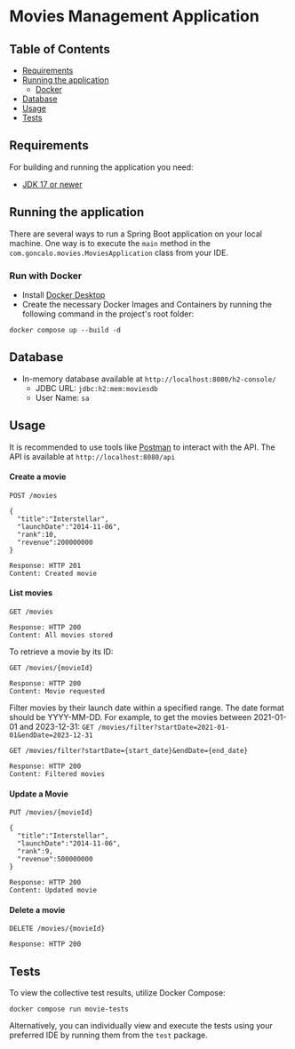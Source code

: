 # Movies Management Application

## Table of Contents
- [Requirements](#requirements)
- [Running the application](#running-the-application)
    - [Docker](#run-with-docker)
- [Database](#database)
- [Usage](#usage)
- [Tests](#tests)
## Requirements
For building and running the application you need:

- [JDK 17 or newer](https://www.oracle.com/java/technologies/javase/jdk17-archive-downloads.html)

## Running the application

There are several ways to run a Spring Boot application on your local machine. One way is to execute the `main` method in the `com.goncalo.movies.MoviesApplication` class from your IDE.

### Run with Docker

* Install [Docker Desktop](https://www.docker.com/products/docker-desktop/)
* Create the necessary Docker Images and Containers by running the following command in the project's root folder:

```shell
docker compose up --build -d
```

## Database
* In-memory database available at `http://localhost:8080/h2-console/`
  - JDBC URL: `jdbc:h2:mem:moviesdb`
  - User Name: `sa`

## Usage
It is recommended to use tools like [Postman](https://www.postman.com/) to interact with the API. The API is available at `http://localhost:8080/api`

#### Create a movie
```
POST /movies

{
  "title":"Interstellar",
  "launchDate":"2014-11-06",
  "rank":10,
  "revenue":200000000
}

Response: HTTP 201
Content: Created movie
```

#### List movies

```
GET /movies

Response: HTTP 200
Content: All movies stored
```

To retrieve a movie by its ID:

```
GET /movies/{movieId}

Response: HTTP 200
Content: Movie requested
```

Filter movies by their launch date within a specified range. The date format should be YYYY-MM-DD.
For example, to get the movies between 2021-01-01 and 2023-12-31: `GET /movies/filter?startDate=2021-01-01&endDate=2023-12-31`

```
GET /movies/filter?startDate={start_date}&endDate={end_date}

Response: HTTP 200
Content: Filtered movies
```

#### Update a Movie
```
PUT /movies/{movieId}

{
  "title":"Interstellar",
  "launchDate":"2014-11-06",
  "rank":9,
  "revenue":500000000
}

Response: HTTP 200
Content: Updated movie
```

#### Delete a movie
```
DELETE /movies/{movieId}

Response: HTTP 200
```

## Tests

To view the collective test results, utilize Docker Compose:

`````shell
docker compose run movie-tests
`````

Alternatively, you can individually view and execute the tests using your preferred IDE by running them from the `test` package.
